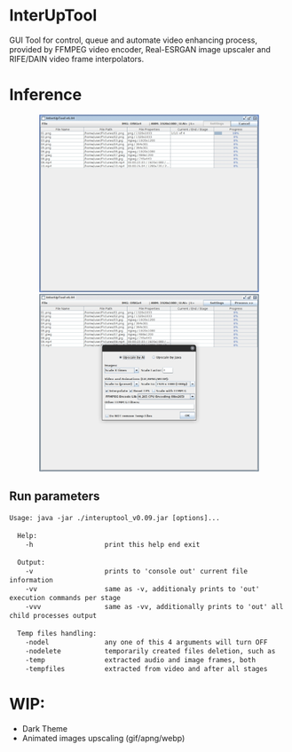 # InterUpTool
GUI Tool for control, queue and automate video enhancing process, provided by FFMPEG video encoder, Real-ESRGAN image upscaler and RIFE/DAIN video frame interpolators.

# Inference
<p align="center">
  <img src="gitdocs/imgs/program_interface.jpg" height=320><img src="gitdocs/imgs/user_settings_interface.jpg" height=320>
</p>

## Run parameters

```console
Usage: java -jar ./interuptool_v0.09.jar [options]...

  Help:
    -h                  print this help end exit

  Output:
    -v                  prints to 'console out' current file information
    -vv                 same as -v, additionaly prints to 'out' execution commands per stage
    -vvv                same as -vv, additionally prints to 'out' all child processes output

  Temp files handling:
    -nodel              any one of this 4 arguments will turn OFF
    -nodelete           temporarily created files deletion, such as
    -temp               extracted audio and image frames, both
    -tempfiles          extracted from video and after all stages
```

# WIP:
- Dark Theme
- Animated images upscaling (gif/apng/webp)
